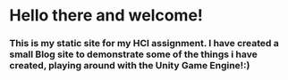 # Hello there and welcome!

### This is my static site for my HCI assignment. I have created a small Blog site to demonstrate some of the things i have created, playing around with the Unity Game Engine!:)
